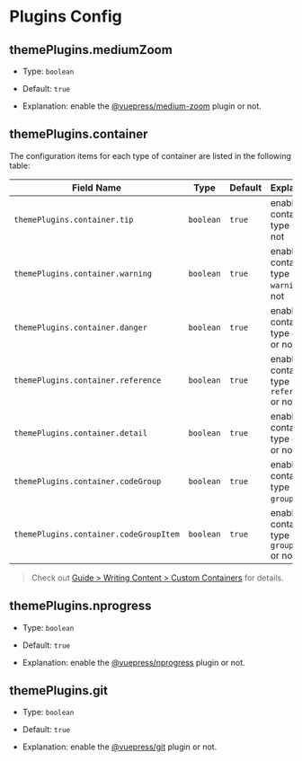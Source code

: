 # Plugins Config

## themePlugins.mediumZoom

- Type: `boolean`

- Default: `true`

- Explanation: enable the [@vuepress/medium-zoom](https://v2.vuepress.vuejs.org/reference/plugin/medium-zoom.html) plugin or not.

## themePlugins.container

The configuration items for each type of container are listed in the following table:

| Field Name                             | Type      | Default | Explanation                                       |
| -------------------------------------- | --------- | ------- | ------------------------------------------------- |
| `themePlugins.container.tip`           | `boolean` | `true`  | enable container of type `tip` or not             |
| `themePlugins.container.warning`       | `boolean` | `true`  | enable container of type `warning` or not         |
| `themePlugins.container.danger`        | `boolean` | `true`  | enable container of type `danger` or not          |
| `themePlugins.container.reference`     | `boolean` | `true`  | enable container of type `reference` or not       |
| `themePlugins.container.detail`        | `boolean` | `true`  | enable container of type `detail` or not          |
| `themePlugins.container.codeGroup`     | `boolean` | `true`  | enable container of type `code-group` or not      |
| `themePlugins.container.codeGroupItem` | `boolean` | `true`  | enable container of type `code-group-item` or not |

> Check out [Guide > Writing Content > Custom Containers](/guide/writing-content.html#custom-containers) for details.

## themePlugins.nprogress

- Type: `boolean`

- Default: `true`

- Explanation: enable the [@vuepress/nprogress](https://v2.vuepress.vuejs.org/reference/plugin/nprogress.html) plugin or not.

## themePlugins.git

- Type: `boolean`

- Default: `true`

- Explanation: enable the [@vuepress/git](https://v2.vuepress.vuejs.org/reference/plugin/git.html) plugin or not.
